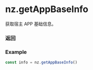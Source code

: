 # nz.getAppBaseInfo

获取宿主 APP 基础信息。

### 返回

<Results :data="results" />

### Example

```ts
const info = nz.getAppBaseInfo()
```

<script setup>
const results = [
  {
    name: 'SDKVersion',
    type: 'string',
    desc: '客户端JS基础库版本',
    version: '0.1.0',
  },
  {
    name: 'nativeSDKVersion',
    type: 'string',
    desc: '原生客户端基础库版本',
    version: '0.1.0',
  },
  {
    name: 'version',
    type: 'string',
    desc: '宿主版本号',
    version: '0.1.0',
  },
  {
    name: 'language',
    type: 'string',
    desc: '系统语言',
    version: '0.1.0',
  },
  {
    name: 'theme',
    type: 'string',
    desc: '系统当前主题',
    version: '0.1.0',
    types: [
      { type: "light", desc:"浅色主题" },
      { type: "dark", desc:"深色主题" },
    ]
  },
]
</script>
